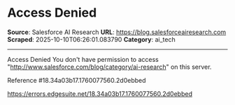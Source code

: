 # Access Denied

**Source**: Salesforce AI Research
**URL**: https://blog.salesforceairesearch.com
**Scraped**: 2025-10-10T06:26:01.083790
**Category**: ai_tech

---

Access Denied
You don't have permission to access "http://www.salesforce.com/blog/category/ai-research" on this server.

Reference #18.34a03b17.1760077560.2d0ebbed

https://errors.edgesuite.net/18.34a03b17.1760077560.2d0ebbed

